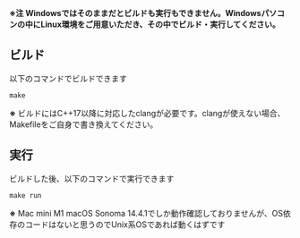 **※注 Windowsではそのままだとビルドも実行もできません。Windowsパソコンの中にLinux環境をご用意いただき、その中でビルド・実行してください。**

## ビルド
以下のコマンドでビルドできます
```
make
```
**※** ビルドにはC++17以降に対応したclangが必要です。clangが使えない場合、Makefileをご自身で書き換えてください。

## 実行
ビルドした後、以下のコマンドで実行できます
```
make run
```
**※** Mac mini M1 macOS Sonoma 14.4.1でしか動作確認しておりませんが、OS依存のコードはないと思うのでUnix系OSであれば動くはずです
